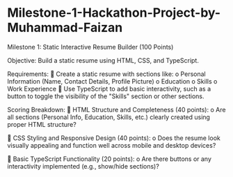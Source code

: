 # Milestone-1-Hackathon-Project-by-Muhammad-Faizan

Milestone 1: Static Interactive Resume Builder (100 Points) 

Objective:
Build a static resume using HTML, CSS, and TypeScript. 

Requirements: 
 Create a static resume with sections like: 
o Personal Information (Name, Contact Details, Profile Picture) 
o Education 
o Skills 
o Work Experience 
 Use TypeScript to add basic interactivity, such as a button to toggle the visibility of the 
"Skills" section or other sections. 

Scoring Breakdown: 
 HTML Structure and Completeness (40 points):
o Are all sections (Personal Info, Education, Skills, etc.) clearly created using proper 
HTML structure? 

 CSS Styling and Responsive Design (40 points):
o Does the resume look visually appealing and function well across mobile and 
desktop devices? 

 Basic TypeScript Functionality (20 points):
o Are there buttons or any interactivity implemented (e.g., show/hide sections)?
